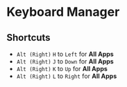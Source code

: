 # Keyboard Manager
## Shortcuts
- `Alt (Right)` `H` to `Left` for **All Apps**
- `Alt (Right)` `J` to `Down` for **All Apps**
- `Alt (Right)` `K` to `Up` for **All Apps**
- `Alt (Right)` `L` to `Right` for **All Apps**
